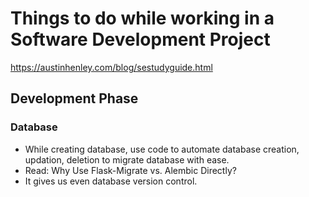 # Things to do while working in a Software Development Project


https://austinhenley.com/blog/sestudyguide.html


## Development Phase

### Database

- While creating database, use code to automate database creation, updation, deletion to migrate database with ease.
- Read: Why Use Flask-Migrate vs. Alembic Directly?
- It gives us even database version control.



